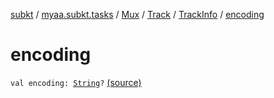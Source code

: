 [subkt](../../../../index.md) / [myaa.subkt.tasks](../../../index.md) / [Mux](../../index.md) / [Track](../index.md) / [TrackInfo](index.md) / [encoding](./encoding.md)

# encoding

`val encoding: `[`String`](https://kotlinlang.org/api/latest/jvm/stdlib/kotlin/-string/index.html)`?` [(source)](https://github.com/Myaamori/SubKt/blob/0.1.11/src/main/kotlin/myaa/subkt/tasks/muxtask.kt#L179)